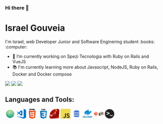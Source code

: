 ### Hi there 👋
<h1><b>Israel Gouveia</b></h1
<b>I'm Israel, web Developer Junior and Software Enginering student :books: :computer:</b>

- 🔭 I’m currently working on Spezi Tecnologia with Ruby on Rails and VueJS
- :books: I'm currently learning more about Javascript, NodeJS, Ruby on Rails, Docker and Docker compose


<p>
  <a href="https://t.me/IsraeelGouveia"><img src="https://img.shields.io/badge/Telegram-2CA5E0?style=for-the-badge&logo=telegram&logoColor=white"/><a>
<a href="https://bit.ly/3xKMy8g"><img src="https://img.shields.io/badge/LinkedIn-0077B5?style=for-the-badge&logo=linkedin&logoColor=white"/><a>
<a href="https://bit.ly/2Svw1oN"><img src="https://img.shields.io/badge/WhatsApp-25D366?style=for-the-badge&logo=whatsapp&logoColor=white"/><a>
</p>
  
  
  
  <h2><b>Languages and Tools:</b></h2> 
<p>
  <img src="https://raw.githubusercontent.com/github/explore/80688e429a7d4ef2fca1e82350fe8e3517d3494d/topics/atom/atom.png" width="32" height="32" alt="Computer Hope"/>
     <img src="https://raw.githubusercontent.com/github/explore/80688e429a7d4ef2fca1e82350fe8e3517d3494d/topics/visual-studio-code/visual-studio-code.png" width="32" height="32" alt="Computer Hope"/>
   <img src="https://raw.githubusercontent.com/github/explore/80688e429a7d4ef2fca1e82350fe8e3517d3494d/topics/html/html.png" width="32" height="32" alt="Computer Hope"/>
  <img src="https://raw.githubusercontent.com/github/explore/80688e429a7d4ef2fca1e82350fe8e3517d3494d/topics/css/css.png" width="32" height="32" alt="Computer Hope"/>
  <img src="https://raw.githubusercontent.com/github/explore/80688e429a7d4ef2fca1e82350fe8e3517d3494d/topics/ruby/ruby.png" width="32" height="32" alt="Computer Hope"/>
 <img src="https://raw.githubusercontent.com/github/explore/80688e429a7d4ef2fca1e82350fe8e3517d3494d/topics/javascript/javascript.png" width="32" height="32" alt="Computer Hope"/>
  <img src="https://raw.githubusercontent.com/github/explore/80688e429a7d4ef2fca1e82350fe8e3517d3494d/topics/sql/sql.png" width="32" height="32" alt="Computer Hope"/>
    <img src="https://raw.githubusercontent.com/github/explore/80688e429a7d4ef2fca1e82350fe8e3517d3494d/topics/docker/docker.png" width="32" height="32" alt="Computer Hope"/>
   <img src="https://raw.githubusercontent.com/github/explore/80688e429a7d4ef2fca1e82350fe8e3517d3494d/topics/git/git.png" width="32" height="32" alt="Computer Hope"/>
    <img src="https://raw.githubusercontent.com/github/explore/d92924b1d925bb134e308bd29c9de6c302ed3beb/topics/terminal/terminal.png" width="32" height="32" alt="Computer Hope"/>
  

  
  </p>
